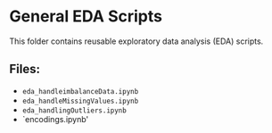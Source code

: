 # General EDA Scripts
This folder contains reusable exploratory data analysis (EDA) scripts.

## Files:
- `eda_handleimbalanceData.ipynb` 
- `eda_handleMissingValues.ipynb` 
- `eda_handlingOutliers.ipynb`
- `encodings.ipynb'
